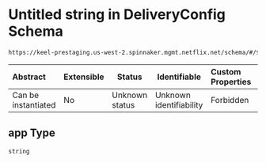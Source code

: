 # Untitled string in DeliveryConfig Schema

```txt
https://keel-prestaging.us-west-2.spinnaker.mgmt.netflix.net/schema/#/$defs/Moniker/properties/app
```




| Abstract            | Extensible | Status         | Identifiable            | Custom Properties | Additional Properties | Access Restrictions | Defined In                                                    |
| :------------------ | ---------- | -------------- | ----------------------- | :---------------- | --------------------- | ------------------- | ------------------------------------------------------------- |
| Can be instantiated | No         | Unknown status | Unknown identifiability | Forbidden         | Allowed               | none                | [keel.schema.json\*](keel.schema.json "open original schema") |

## app Type

`string`
